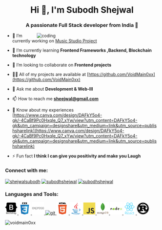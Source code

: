 
<h1 align="center">Hi 👋, I'm Subodh Shejwal</h1>
<h3 align="center">A passionate Full Stack developer from India 🪷</h3>

 <img align="right" src="https://i.ytimg.com/vi/8YA825ZNAIE/maxresdefault.jpg" width="400" alt="coding">

- 🔭 I’m currently working on [Music Studio Project](https://github.com/VoidMain0xx/Music_Studio)

- 🌱 I’m currently learning **Frontend Frameworks ,Backend, Blockchain technology**

- 👯 I’m looking to collaborate on **Frontend projects**

- 👨‍💻 All of my projects are available at [https://github.com/VoidMain0xx](https://github.com/VoidMain0xx)

- 💬 Ask me about **Development & Web-III**

- 📫 How to reach me **sheejwal@gmail.com**

- 📄 Know about my experiences [https://www.canva.com/design/DAFkY5o4-gk/-4CaBf9Pc0HxqIe_Q7_xYw/view?utm_content=DAFkY5o4-gk&utm_campaign=designshare&utm_medium=link&utm_source=publishsharelink](https://www.canva.com/design/DAFkY5o4-gk/-4CaBf9Pc0HxqIe_Q7_xYw/view?utm_content=DAFkY5o4-gk&utm_campaign=designshare&utm_medium=link&utm_source=publishsharelink)

- ⚡ Fun fact **I think I can give you positivity and make you Laugh**

<h3 align="left">Connect with me:</h3>
<p align="left">
<a href="https://twitter.com/shejwalsubodh" target="blank"><img align="center" src="https://raw.githubusercontent.com/rahuldkjain/github-profile-readme-generator/master/src/images/icons/Social/twitter.svg" alt="shejwalsubodh" height="30" width="40" /></a>
<a href="https://linkedin.com/in/subodhshejwal" target="blank"><img align="center" src="https://raw.githubusercontent.com/rahuldkjain/github-profile-readme-generator/master/src/images/icons/Social/linked-in-alt.svg" alt="subodhshejwal" height="30" width="40" /></a>
<a href="https://instagram.com/subodhshejwal" target="blank"><img align="center" src="https://raw.githubusercontent.com/rahuldkjain/github-profile-readme-generator/master/src/images/icons/Social/instagram.svg" alt="subodhshejwal" height="30" width="40" /></a>
</p>

<h3 align="left">Languages and Tools:</h3>
<p align="left"> <a href="https://getbootstrap.com" target="_blank" rel="noreferrer"> <img src="https://raw.githubusercontent.com/devicons/devicon/master/icons/bootstrap/bootstrap-plain-wordmark.svg" alt="bootstrap" width="40" height="40"/> </a> <a href="https://www.w3schools.com/css/" target="_blank" rel="noreferrer"> <img src="https://raw.githubusercontent.com/devicons/devicon/master/icons/css3/css3-original-wordmark.svg" alt="css3" width="40" height="40"/> </a> <a href="https://expressjs.com" target="_blank" rel="noreferrer"> <img src="https://raw.githubusercontent.com/devicons/devicon/master/icons/express/express-original-wordmark.svg" alt="express" width="40" height="40"/> </a> <a href="https://git-scm.com/" target="_blank" rel="noreferrer"> <img src="https://www.vectorlogo.zone/logos/git-scm/git-scm-icon.svg" alt="git" width="40" height="40"/> </a> <a href="https://www.w3.org/html/" target="_blank" rel="noreferrer"> <img src="https://raw.githubusercontent.com/devicons/devicon/master/icons/html5/html5-original-wordmark.svg" alt="html5" width="40" height="40"/> </a> <a href="https://www.java.com" target="_blank" rel="noreferrer"> <img src="https://raw.githubusercontent.com/devicons/devicon/master/icons/java/java-original.svg" alt="java" width="40" height="40"/> </a> <a href="https://developer.mozilla.org/en-US/docs/Web/JavaScript" target="_blank" rel="noreferrer"> <img src="https://raw.githubusercontent.com/devicons/devicon/master/icons/javascript/javascript-original.svg" alt="javascript" width="40" height="40"/> </a> <a href="https://www.mongodb.com/" target="_blank" rel="noreferrer"> <img src="https://raw.githubusercontent.com/devicons/devicon/master/icons/mongodb/mongodb-original-wordmark.svg" alt="mongodb" width="40" height="40"/> </a> <a href="https://nodejs.org" target="_blank" rel="noreferrer"> <img src="https://raw.githubusercontent.com/devicons/devicon/master/icons/nodejs/nodejs-original-wordmark.svg" alt="nodejs" width="40" height="40"/> </a> <a href="https://reactjs.org/" target="_blank" rel="noreferrer"> <img src="https://raw.githubusercontent.com/devicons/devicon/master/icons/react/react-original-wordmark.svg" alt="react" width="40" height="40"/> </a> <a href="https://www.rust-lang.org" target="_blank" rel="noreferrer"> <img src="https://raw.githubusercontent.com/devicons/devicon/master/icons/rust/rust-plain.svg" alt="rust" width="40" height="40"/> </a> </p>

<p><img align="center" src="https://github-readme-stats.vercel.app/api/top-langs?username=voidmain0xx&show_icons=true&locale=en&layout=compact" alt="voidmain0xx" /></p>
